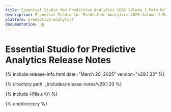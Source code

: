 ```yaml
---
title: Essential Studio for Predictive Analytics 2025 Volume 1 Main Release Release Notes  
description: Essential Studio for Predictive Analytics 2025 Volume 1 Main Release Release Notes  
platform: predictive-analytics
documentation: ug
---
```


# Essential Studio for Predictive Analytics  Release Notes  

{% include release-info.html date="March 20, 2025"  version="v29.1.33" %} 

{% directory path: _includes/release-notes/v29.1.33 %}

{% include {{file.url}} %}

{% enddirectory %}